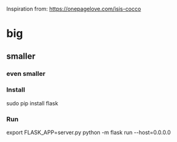 Inspiration from: https://onepagelove.com/isis-cocco

# big

## smaller

### even smaller

### Install

sudo pip install flask

### Run

export FLASK_APP=server.py
python -m flask run --host=0.0.0.0



